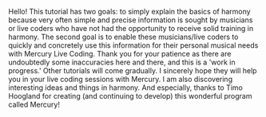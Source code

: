 Hello! This tutorial has two goals: to simply explain the basics of harmony because very often simple and precise information is sought by musicians or live coders who have not had the opportunity to receive solid training in harmony. The second goal is to enable these musicians/live coders to quickly and concretely use this information for their personal musical needs with Mercury Live Coding. 
Thank you for your patience as there are undoubtedly some inaccuracies here and there, and this is a 'work in progress.' Other tutorials will come gradually. I sincerely hope they will help you in your live coding sessions with Mercury.
I am also discovering interesting ideas and things in harmony. And especially, thanks to Timo Hoogland for creating (and continuing to develop) this wonderful program called Mercury!
